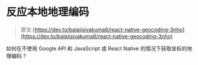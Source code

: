 # 反应本地地理编码

> 原文:[https://dev.to/balajisivakuma6/react-native-geocoding-3nho](https://dev.to/balajisivakuma6/react-native-geocoding-3nho)

如何在不使用 Google API 和 JavaScript 或 React Native 的情况下获取坐标的地理编码？